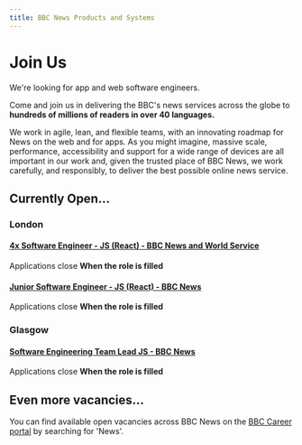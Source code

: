 ```yaml
---
title: BBC News Products and Systems
---
```

# Join Us

We're looking for app and web software engineers.

Come and join us in delivering the BBC's news services across the globe to **hundreds of millions of readers in over 40 languages.**

We work in agile, lean, and flexible teams, with an innovating roadmap for News on the web and for apps. As you might imagine, massive scale, performance, accessibility and support for a wide range of devices are all important in our work and, given the trusted place of BBC News, we work carefully, and responsibly, to deliver the best possible online news service.

## Currently Open...

### London

#### [4x Software Engineer - JS (React) - BBC News and World Service](https://careerssearch.bbc.co.uk/jobs/job/Software-Engineer-React-BBC-News-C/35178)
Applications close **When the role is filled**

#### [Junior Software Engineer - JS (React) - BBC News](https://careerssearch.bbc.co.uk/jobs/job/Junior-Software-Engineer-News-C/35180)
Applications close **When the role is filled**

### Glasgow

#### [Software Engineering Team Lead JS - BBC News](https://careerssearch.bbc.co.uk/jobs/job/Software-Engineering-Team-Lead-W2020/34232)
Applications close **When the role is filled**

## Even more vacancies...
You can find available open vacancies across BBC News on the [BBC Career portal](http://careerssearch.bbc.co.uk/jobs/search) by searching for 'News'.
